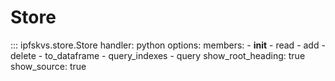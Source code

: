 # Store

::: ipfskvs.store.Store
    handler: python
    options:
      members:
        - __init__
        - read
        - add
        - delete
        - to_dataframe
        - query_indexes
        - query
      show_root_heading: true
      show_source: true
